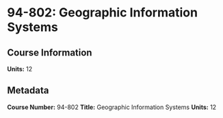 # 94-802: Geographic Information Systems

## Course Information

**Units:** 12

## Metadata

**Course Number:** 94-802
**Title:** Geographic Information Systems
**Units:** 12
